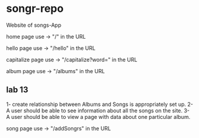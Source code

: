 # songr-repo
 Website of songs-App

home page use -> "/" in the URL

hello page use -> "/hello" in the URL

capitalize page use -> "/capitalize?word=<type anything>" in the URL

album page use -> "/albums" in the URL

## lab 13
1- create relationship between Albums and Songs is appropriately set up.
2- A user should be able to see information about all the songs on the site.
3- A user should be able to view a page with data about one particular album.

song page use -> "/addSongrs" in the URL

